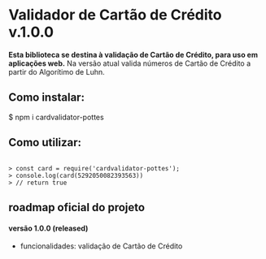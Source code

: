 # Validador de Cartão de Crédito v.1.0.0

**Esta biblioteca se destina à validação de Cartão de Crédito, para uso em aplicações web.**
Na versão atual valida números de Cartão de Crédito a partir do Algorítimo de Luhn.

## Como instalar:

$  npm i cardvalidator-pottes


## Como utilizar:

```node

> const card = require('cardvalidator-pottes');
> console.log(card(5292050082393563))
> // return true

```

## roadmap oficial do projeto

#### versão 1.0.0 (released)
- funcionalidades: validação de Cartão de Crédito